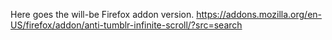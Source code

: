 Here goes the will-be Firefox addon version.
https://addons.mozilla.org/en-US/firefox/addon/anti-tumblr-infinite-scroll/?src=search
